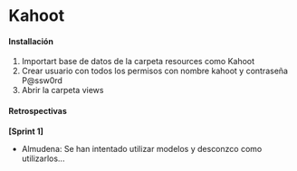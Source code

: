 # Kahoot

#### Installación
1. Importart base de datos de la carpeta resources como Kahoot
2. Crear usuario con todos los permisos con nombre kahoot y contraseña P@ssw0rd
3. Abrir la carpeta views

#### Retrospectivas
 **[Sprint 1]**
  * Almudena: Se han intentado utilizar modelos y desconzco como utilizarlos...
